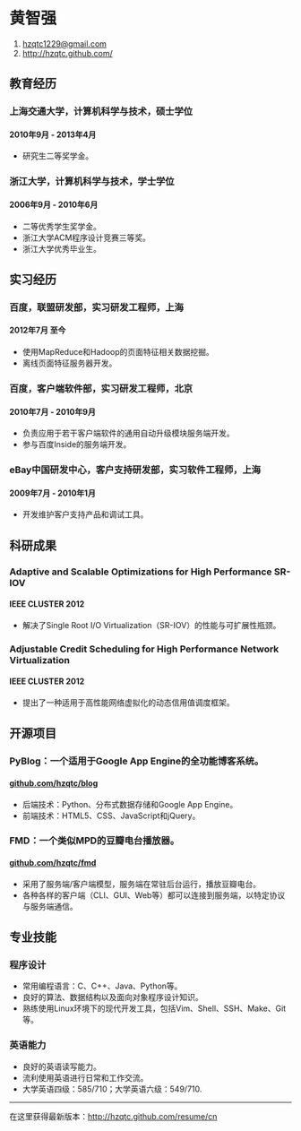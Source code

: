 # 黄智强

1. <hzqtc1229@gmail.com>
2. <http://hzqtc.github.com/>

## 教育经历

### 上海交通大学，计算机科学与技术，硕士学位
#### 2010年9月 - 2013年4月

* 研究生二等奖学金。

### 浙江大学，计算机科学与技术，学士学位
#### 2006年9月 - 2010年6月

* 二等优秀学生奖学金。
* 浙江大学ACM程序设计竞赛三等奖。
* 浙江大学优秀毕业生。

## 实习经历

### 百度，联盟研发部，实习研发工程师，上海
#### 2012年7月 至今

* 使用MapReduce和Hadoop的页面特征相关数据挖掘。
* 离线页面特征服务器开发。

### 百度，客户端软件部，实习研发工程师，北京
#### 2010年7月 - 2010年9月

* 负责应用于若干客户端软件的通用自动升级模块服务端开发。
* 参与百度Inside的服务端开发。

### eBay中国研发中心，客户支持研发部，实习软件工程师，上海
#### 2009年7月 - 2010年1月

* 开发维护客户支持产品和调试工具。

## 科研成果

### Adaptive and Scalable Optimizations for High Performance SR-IOV
#### IEEE CLUSTER 2012

* 解决了Single Root I/O Virtualization（SR-IOV）的性能与可扩展性瓶颈。

### Adjustable Credit Scheduling for High Performance Network Virtualization
#### IEEE CLUSTER 2012

* 提出了一种适用于高性能网络虚拟化的动态信用值调度框架。

## 开源项目

### PyBlog：一个适用于Google App Engine的全功能博客系统。
#### [github.com/hzqtc/blog](https://github.com/hzqtc/blog)

* 后端技术：Python、分布式数据存储和Google App Engine。
* 前端技术：HTML5、CSS、JavaScript和jQuery。

### FMD：一个类似MPD的豆瓣电台播放器。
#### [github.com/hzqtc/fmd](https://github.com/hzqtc/fmd)

* 采用了服务端/客户端模型，服务端在常驻后台运行，播放豆瓣电台。
* 各种各样的客户端（CLI、GUI、Web等）都可以连接到服务端，以特定协议与服务端通信。

## 专业技能

### 程序设计

* 常用编程语言：C、C++、Java、Python等。
* 良好的算法、数据结构以及面向对象程序设计知识。
* 熟练使用Linux环境下的现代开发工具，包括Vim、Shell、SSH、Make、Git等。

### 英语能力

* 良好的英语读写能力。
* 流利使用英语进行日常和工作交流。
* 大学英语四级：585/710；大学英语六级：549/710.

---
在这里获得最新版本：<http://hzqtc.github.com/resume/cn>
